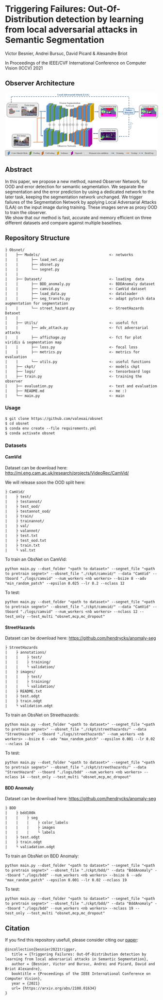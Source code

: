 # Triggering Failures: Out-Of-Distribution detection by learning from local adversarial attacks in Semantic Segmentation
Victor Besnier, Andrei Bursuc, David Picard & Alexandre Briot 

In Proceedings of the IEEE/CVF International Conference on Computer Vision (ICCV) 2021

## Observer Architecture
![Alt text](img/teaser.png "Observer architecture")

## Abstract
In this paper, we propose a new method, named Observer Network, for OOD and error detection for semantic segmentation. 
We separate the segmentation and the error prediction by using a dedicated network to the later task, keeping the segmentation network unchanged.
We trigger failures of the Segmentation Network by applying Local Adversarial Attacks (LAA) on the input image during training. These images serve as proxy OOD to train the observer.  
We show that our method is fast, accurate and memory efficient on three different datasets and compare against multiple baselines.

##  Repository Structure
    ├ Obsnet/
    |    ├── Models/                                <- networks
    |    |      ├── load_net.py
    |    |      ├── obsnet.py
    |    |      └── segnet.py  
    |    |    
    |    ├── Dataset/                               <- loading  data
    |    |      ├── BDD_anomaly.py                  <- BDDAnomaly dataset     
    |    |      ├── camvid.py                       <- CamVid dataset     
    |    |      ├── load_data.py                    <- dataloader   
    |    |      ├── seg_transfo.py                  <- adapt pytorch data augmentation for segmentation     
    |    |      └── street_hazard.py                <- StreetHazards Dataset 
    |    |
    |    ├── Utils/                                 <- useful fct
    |    |      ├── adv_attack.py                   <- fct adversarial attacks      
    |    |      ├── affichage.py                    <- fct for plot viridis & segmentation map       
    |    |      ├── loss.py                         <- focal loss      
    |    |      ├── metrics.py                      <- metrics for evaluation     
    |    |      └── utils.py                        <- useful functions
    |    ├── ckpt/                                  <- models ckpt
    |    ├── logs/                                  <- tensorboard logs
    |    ├── train.py                               <- training the observer
    |    ├── evaluation.py                          <- test and evaluation
    |    ├── README.md                              <- me :) 
    |    └── main.py                                <- main

### Usage
    
    $ git clone https://github.com/valeoai/obsnet
    $ cd obsnet 
    $ conda env create --file requirements.yml  
    $ conda activate obsnet
      
### Datasets

#### CamVid
Dataset can be download here: http://mi.eng.cam.ac.uk/research/projects/VideoRec/CamVid/

We will release soon the OOD split here:  
   
    ├ CamVid/
    |    ├ test/
    |    ├ testannot/
    |    ├ test_ood/
    |    ├ testannot_ood/
    |    ├ train/
    |    ├ trainannot/
    |    ├ val/
    |    ├ valannot/
    |    ├ test.txt
    |    ├ test_ood.txt
    |    ├ train.txt
    |    └ val.txt

To train an ObsNet on CamVid:

    python main.py --dset_folder "<path to dataset>" --segnet_file "<path to pretrain segnet>" --obsnet_file "./ckpt/camvid/" --data "CamVid" --tboard "./logs/camvid" --num_workers <nb workers> --bsize 8 --adv "min_random_patch" --epsilon 0.025 --lr 0.2 --nclass 12
     
To test:
    
    python main.py --dset_folder "<path to dataset>" --segnet_file "<path to pretrain segnet>" --obsnet_file "./ckpt/camvid/" --data "CamVid" --tboard "./logs/camvid" --num_workers <nb workers> --nclass 12 --test_only --test_multi "obsnet,mcp,mc_dropout" 

#### StreetHazards
Dataset can be download here: https://github.com/hendrycks/anomaly-seg

    ├ StreetHazards
    |    ├ annotations/
    |    |    ├ test/
    |    |    ├ training/
    |    |    └ validation/
    |    ├ images/
    |    |    ├ test/
    |    |    ├ training/
    |    |    └ validation/
    |    ├ README.txt
    |    ├ test.odgt
    |    ├ train.odgt
    |    └ validation.odgt

To train an ObsNet on Streethazards:

    python main.py --dset_folder "<path to dataset>" --segnet_file "<path to pretrain segnet>" --obsnet_file "./ckpt/streethazards/" --data "StreetHazard" --tboard "./logs/streethazards" --num_workers <nb workers> --bsize 6 --adv "max_random_patch" --epsilon 0.001 --lr 0.02 --nclass 14

To test:
    
    python main.py --dset_folder "<path to dataset>" --segnet_file "<path to pretrain segnet>" --obsnet_file "./ckpt/streethazards/" --data "StreetHazard" --tboard "./logs/bdd" --num_workers <nb workers> --nclass 14 --test_only --test_multi "obsnet,mcp,mc_dropout" 

#### BDD Anomaly
Dataset can be download here: https://github.com/hendrycks/anomaly-seg

    ├ BDD
    |    ├ bdd100k
    |    |    ├ seg
    |    |    |    ├ color_labels
    |    |    |    ├ images
    |    |    |    └ labels
    |    ├ test.odgt
    |    ├ train.odgt
    |    └ valiadation.odgt

To train an ObsNet on BDD Anomaly:    
    
    python main.py --dset_folder "<path to dataset>" --segnet_file "<path to pretrain segnet>" --obsnet_file "./ckpt/bdd/" --data "BddAnomaly" --tboard "./logs/bdd" --num_workers <nb workers> --bsize 6 --adv "max_random_patch" --epsilon 0.001 --lr 0.02 --nclass 19
    
To test:
    
    python main.py --dset_folder "<path to dataset>" --segnet_file "<path to pretrain segnet>" --obsnet_file "./ckpt/bdd/" --data "BddAnomaly" --tboard "./logs/bdd" --num_workers <nb workers> --nclass 19 --test_only --test_multi "obsnet,mcp,mc_dropout" 
        
## Citation
If you find this repository usefull, please consider citing our [paper](https://arxiv.org/abs/2108.01634):

    @incollection{besnier2021trigger,
       title = {Triggering Failures: Out-Of-Distribution detection by learning from local adversarial attacks in Semantic Segmentation},
       author = {Besnier, Victor and Bursuc, Andrei and Picard, David and Briot Alexandre},
       booktitle = {Proceedings of the IEEE International Conference on Computer Vision},
       year = {2021}
       url= {https://arxiv.org/abs/2108.01634}
    }